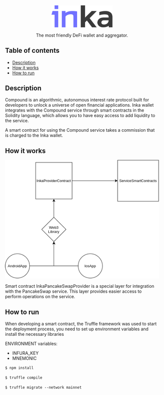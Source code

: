 <p align="center">
  <a href="http://inka.finance/" target="blank"><img src="./2.svg" width="200" alt="Inka Logo" /></a>
</p>
<p align="center">The most friendly DeFi wallet and aggregator.</p>

## Table of contents

- [Description](#description)
- [How it works](#how-it-works)
- [How to run](#how-to-run)

## Description

Compound is an algorithmic, autonomous interest rate protocol built for developers to unlock a universe of open financial applications. Inka wallet integrates with the Compound service through smart contracts in the Solidity language, which allows you to have easy access to add liquidity to the service.

<p>A smart contract for using the Compound service takes a commission that is charged to the Inka wallet.</p>

## How it works

<p align="center">
<img src="./inka_dig.png" alt="Inka Diagrams" />
</p>

<p>Smart contract InkaPancakeSwapProvider is a special layer for integration with the PancakeSwap service. This layer provides easier access to perform operations on the service.</p>

## How to run

When developing a smart contract, the Truffle framework was used to start the deployment process, you need to set up environment variables and install the necessary libraries

<p>ENVIRONMENT variables:</p>

* INFURA_KEY
* MNEMONIC

```
$ npm install

$ truffle compile

$ truffle migrate --network mainnet
```
